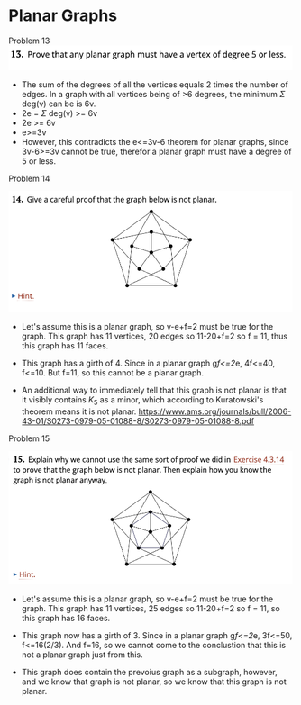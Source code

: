 # Planar Graphs

Problem 13
![image of graph](graph13.png)

- The sum of the degrees of all the vertices equals 2 times the number of edges. In a graph with all vertices being of >6 degrees, the minimum $\Sigma$ deg(v) can be is 6v.
- 2e = $\Sigma$ deg(v) >= 6v
- 2e >= 6v
- e>=3v
- However, this contradicts the e<=3v-6 theorem for planar graphs,
since 3v-6>=3v cannot be true, therefor a planar graph must have a degree of 5 or less.


 

Problem 14

![image of graph](graph14.png)

- Let's assume this is a planar graph, so v-e+f=2 must be true for the graph. This graph has 11 vertices, 20 edges so 11-20+f=2 so f = 11, thus this graph has 11 faces. 

- This graph has a girth of 4. Since in a planar graph g*f<=2*e, 4f<=40, f<=10. But f=11, so this cannot be a planar graph.

- An additional way to immediately tell that this graph is not planar is that it visibly contains $K_5$ as a minor, which according to Kuratowski's theorem means it is not planar. https://www.ams.org/journals/bull/2006-43-01/S0273-0979-05-01088-8/S0273-0979-05-01088-8.pdf


Problem 15

![image of graph](graph15.png)

- Let's assume this is a planar graph, so v-e+f=2 must be true for the graph. This graph has 11 vertices, 25 edges so 11-20+f=2 so f = 11, so this graph has 16 faces.

- This graph now has a girth of 3. Since in a planar graph g*f<=2*e, 3f<=50, f<=16(2/3). And f=16, so we cannot come to the conclustion that this is not a planar graph just from this.

- This graph does contain the prevoius graph as a subgraph, however, and we know that graph is not planar, so we know that this graph is not planar.
